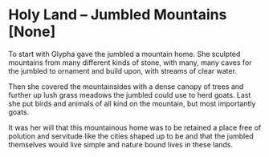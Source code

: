 # Holy Land – Jumbled Mountains [None]

To start with Glypha gave the jumbled a mountain home. She sculpted mountains from many different kinds of stone, with many, many caves for the jumbled to ornament and build upon, with streams of clear water.

Then she covered the mountainsides with a dense canopy of trees and further up lush grass meadows the jumbled could use to herd goats. Last she put birds and animals of all kind on the mountain, but most importantly goats.

It was her will that this mountainous home was to be retained a place free of polution and servitude like the cities shaped up to be and that the jumbled themselves would live simple and nature bound lives in these lands.


